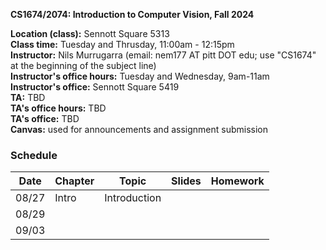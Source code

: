 
**CS1674/2074: Introduction to Computer Vision, Fall 2024**

**Location (class):** Sennott Square 5313<br>
**Class time:** Tuesday and Thrusday, 11:00am - 12:15pm<br>
**Instructor:** Nils Murrugarra (email: nem177 AT pitt DOT edu; use "CS1674" at the beginning of the subject line)<br>
**Instructor's office hours:** Tuesday and Wednesday, 9am-11am<br>
**Instructor's office:** Sennott Square 5419<br>
**TA:** TBD<br>
**TA's office hours:** TBD<br>
**TA's office:** TBD<br>
**Canvas:** used for announcements and assignment submission<br>

### Schedule

Date        | Chapter      | Topic         | Slides       | Homework
----------- | -----------  | -----------   | -----------  | -----------
08/27       | Intro        | Introduction  |              |
08/29       |              |               |              |
09/03       |              |               |              |
